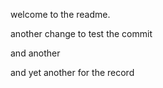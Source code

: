 welcome to the readme.

another change to test the commit

and another

and yet another for the record